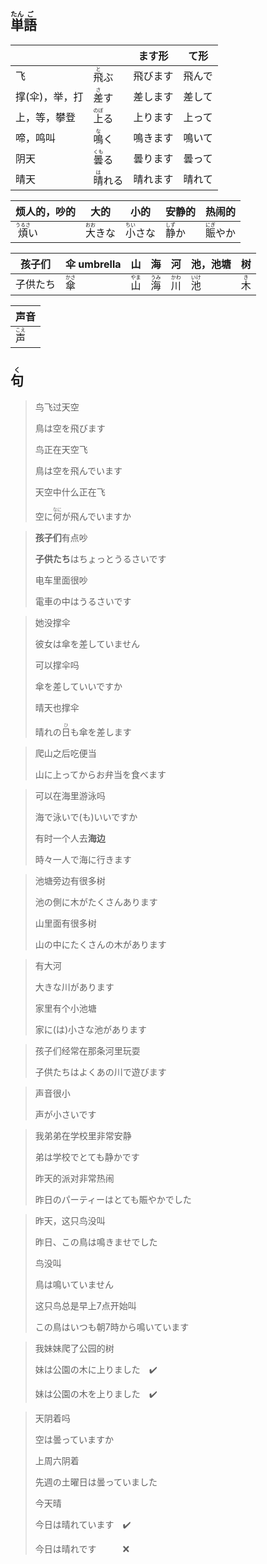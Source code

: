 ## <ruby>単<rt>たん</rt>語<rt>ご</rt></ruby>

|          |                            | ます形  | て形  |
| -------- | -------------------------- | ---- | --- |
| 飞        | <ruby>飛<rt>と</rt>ぶ</ruby>  | 飛びます | 飛んで |
| 撑(伞)，举，打 | <ruby>差<rt>さ</rt>す</ruby>  | 差します | 差して |
| 上，等，攀登   | <ruby>上<rt>のぼ</rt>る</ruby> | 上ります | 上って |
| 啼，鸣叫     | <ruby>鳴<rt>な</rt>く</ruby>  | 鳴きます | 鳴いて |
| 阴天       | <ruby>曇<rt>くも</rt>る</ruby> | 曇ります | 曇って |
| 晴天       | <ruby>晴<rt>は</rt>れる</ruby> | 晴れます | 晴れて |

| 烦人的，吵的                      | 大的                          | 小的                          | 安静的                        | 热闹的                         |
| --------------------------- | --------------------------- | --------------------------- | -------------------------- | --------------------------- |
| <ruby>煩<rt>うるさ</rt>い</ruby> | <ruby>大<rt>おお</rt>きな</ruby> | <ruby>小<rt>ちい</rt>さな</ruby> | <ruby>静<rt>しず</rt>か</ruby> | <ruby>賑<rt>にぎ</rt>やか</ruby> |

| 孩子们   | 伞 umbrella                  | 山                           | 海                           | 河                           | 池，池塘                     | 树                         |
| -------- | ---------------------------- | ---------------------------- | ---------------------------- | ---------------------------- | ---------------------------- | -------------------------- |
| 子供たち | <ruby>傘<rt>かさ</rt></ruby> | <ruby>山<rt>やま</rt></ruby> | <ruby>海<rt>うみ</rt></ruby> | <ruby>川<rt>かわ</rt></ruby> | <ruby>池<rt>いけ</rt></ruby> | <ruby>木<rt>き</rt></ruby> |

| 声音                        |
| ------------------------- |
| <ruby>声<rt>こえ</rt></ruby> |

## <ruby>句<rt>く</rt></ruby>

> 鸟飞过天空
> 
> 鳥は空を飛びます
> 
> 鸟正在天空飞
> 
> 鳥は空を飛んでいます
> 
> 天空中什么正在飞
> 
> 空に<ruby>何<rt>なに</rt></ruby>が飛んでいますか

> **孩子们**有点吵
> 
> **子供たち**はちょっとうるさいです
> 
> 电车里面很吵
> 
> 電車の中はうるさいです

> 她没撑伞
> 
> 彼女は傘を差していません
> 
> 可以撑伞吗
> 
> 傘を差していいですか
> 
> 晴天也撑伞
> 
> 晴れの<ruby>日<rt>ひ</rt></ruby>も傘を差します

> 爬山之后吃便当
> 
> 山に上ってからお弁当を食べます

> 可以在海里游泳吗
> 
> 海で泳いで(も)いいですか
> 
> 有时一个人去**海边**
> 
> 時々一人で海に行きます

> 池塘旁边有很多树
> 
> 池の側に木がたくさんあります
> 
> 山里面有很多树
> 
> 山の中にたくさんの木があります

> 有大河
> 
> 大きな川があります
> 
> 家里有个小池塘
> 
> 家に(は)小さな池があります

> 孩子们经常在那条河里玩耍
> 
> 子供たちはよくあの川で遊びます

> 声音很小
> 
> 声が小さいです

> 我弟弟在学校里非常安静
> 
> 弟は学校でとても静かです
> 
> 昨天的派对非常热闹
> 
> 昨日のパーティーはとても賑やかでした

> 昨天，这只鸟没叫
> 
> 昨日、この鳥は鳴きませでした
> 
> 鸟没叫
> 
> 鳥は鳴いていません
> 
> 这只鸟总是早上7点开始叫
> 
> この鳥はいつも朝7時から鳴いています

> 我妹妹爬了公园的树
> 
> 妹は公園の木に上りました　✔️
> 
> 妹は公園の木を上りました　✔️

> 天阴着吗
> 
> 空は曇っていますか
> 
> 上周六阴着
> 
> 先週の土曜日は曇っていました
> 
> 今天晴
> 
> 今日は晴れています　✔️
> 
> 今日は晴れです　　　❌
